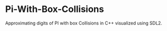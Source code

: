 # Pi-With-Box-Collisions
Approximating digits of PI with box Collisions in C++ visualized using SDL2. 
